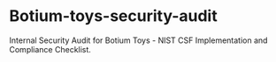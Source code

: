 # Botium-toys-security-audit
Internal Security Audit for Botium Toys - NIST CSF Implementation and Compliance Checklist.
